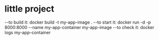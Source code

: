 # little project
--to build it:
docker build -t my-app-image .
--to start it:
docker run -d -p 8000:8000 --name my-app-container my-app-image
--to check it:
docker logs my-app-container
